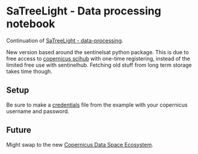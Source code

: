 # SaTreeLight - Data processing notebook

Continuation of [SaTreeLight - data-processing](https://github.com/SaTreeLight/data-processing).

New version based around the sentinelsat python package. This is due to free access to [copernicus scihub](https://scihub.copernicus.eu/dhus/#/home) with one-time registering, instead of the limited free use with sentinelhub. Fetching old stuff from long term storage takes time though.

## Setup

Be sure to make a [credentials](credentials_example) file from the example with your copernicus username and password.

## Future

Might swap to the new [Copernicus Data Space Ecosystem](https://dataspace.copernicus.eu/).
